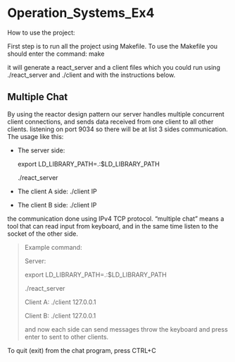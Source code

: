 # Operation_Systems_Ex4

How to use the project:

First step is to run all the project using Makefile. To use the Makefile you should enter the command: make

it will generate a react_server and a client files which you could run using ./react_server and ./client <ip> and with the instructions below.

## Multiple Chat
By using the reactor design pattern our server handles multiple concurrent client connections, and sends data received from one client to all other clients.
listening on port 9034 
 so there will be at list 3 sides communication. 
 The usage like this:
- The server side:
  
  export LD_LIBRARY_PATH=.:$LD_LIBRARY_PATH
  
  ./react_server
- The client A side: ./client IP
- The client B side: ./client IP

the communication done using IPv4 TCP protocol.
“multiple chat” means a tool that can read input from keyboard, and in the same time listen to the socket of the other side.


> Example command:
>
> Server: 
> 
> export LD_LIBRARY_PATH=.:$LD_LIBRARY_PATH
> 
> ./react_server
>
> Client A: ./client 127.0.0.1
>
> Client B: ./client 127.0.0.1
>
> and now each side can send messages throw the keyboard and press enter to sent to other clients.

To quit (exit) from the chat program, press CTRL+C

